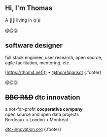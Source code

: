 <!-- .slide: data-background="../../img/thomas-parisot-landscape.jpg" data-state="background-dark" -->

## Hi, I'm **Thomas**

A 🥖🧀 living in 🇬🇧

@@@

## software designer

full stack engineer, user research, open source, <br>
agile facilitation, mentoring, etc.

[https://thom4.net]() • [@thom4parisot](https://twitter.com/thom4parisot) {.footer}

@@@

## ~~BBC R&D~~ dtc innovation

a not-for-profit **cooperative company**<br>
open source and open data projects<br>
Bordeaux • London • Montréal

[dtc-innovation.org](https://dtc-innovation.org/) {.footer}
